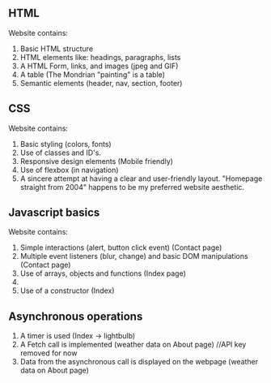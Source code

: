 ## HTML

Website contains: 
1. Basic HTML structure
1. HTML elements like: headings, paragraphs, lists
1. A HTML Form, links, and images (jpeg and GIF)
1. A table (The Mondrian "painting" is a table)
1. Semantic elements (header, nav, section, footer)


## CSS

Website contains:
1. Basic styling (colors, fonts)
1. Use of classes and ID's. 
1. Responsive design elements (Mobile friendly)
1. Use of flexbox (in navigation)
1. A sincere attempt at having a clear and user-friendly layout. "Homepage straight from 2004" happens to be my preferred website aesthetic.


## Javascript basics 

Website contains: 
1. Simple interactions (alert, button click event) (Contact page)
1. Multiple event listeners (blur, change) and basic DOM manipulations (Contact page)
1. Use of arrays, objects and functions (Index page)
1. 
1. Use of a constructor (Index)



## Asynchronous operations 
1. A timer is used (Index -> lightbulb)
1. A Fetch call is implemented (weather data on About page) //API key removed for now
1. Data from the asynchronous call is displayed on the webpage (weather data on About page)


